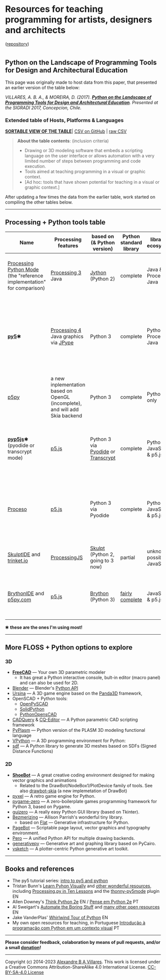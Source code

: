 # Resources for teaching programming for artists, designers and architects

([repository](https://github.com/villares/Resources-for-teaching-programming/))

<h1 id="toc"></h1>

## Python on the Landscape of Programming Tools for Design and Architectural Education

This page was originally made to host data from this paper, that presented an earlier version of the table below:

*VILLARES, A. B. A., & MOREIRA, D. (2017). [**Python on the Landscape of Programming Tools for Design and Architectural Education**](https://villares.github.io/mestrado/VILLARES_MOREIRA_SIGRADI_2017). Presented at the SIGRADI 2017, Concepcíon, Chile.*

### Extended table of Hosts, Platforms & Languages

[**SORTABLE VIEW OF THE TABLE**](http://villares.github.io/csv-to-html-table/host-platforms-and-languages)| [CSV on GitHub](https://github.com/villares/Resources-for-teaching-programming/blob/master/I%20-%20Host%20platforms%20%26%20languages.csv) | [raw CSV](https://raw.githubusercontent.com/villares/Resources-for-teaching-programming/master/I%20-%20Host%20platforms%20%26%20languages.csv) 

> **About the table contents**: (inclusion criteria)
> - Drawing or 3D modeling software that embeds a scripting language on the user interface or allows automation with a very limited number of steps between programming and code execution.
> - Tools aimed at teaching programming in a visual or graphic context.
> - [Ad hoc: tools that have shown potential for teaching in a visual or graphic context.]

After updating a few times the data from the earlier table, work started on compiling the other tables below.

----

## Processing + Python tools table

| Name | Processing features | based on (& Python version) | Python standard library | libraries ecosystem | main features | main limitations |
| --- | --- | --- | --- | --- | --- | --- |
[Processing Python Mode](https://py.processing.org) (the "reference implementation" for comparison) | [Processing 3](https://processing.org) Java | [Jython](https://www.jython.org/) (Python 2) | complete | Java & Processing Java | Available inside Processing IDE, very Processing 3 compatible | no web sharing/deployment, no modern Python 3 libs, not working with Processing 4, [needs a new maintainer](https://discourse.processing.org/t/python-mode-needs-a-new-project-owner/36399) |
[**py5**](http://py5coding.org/)✱ | [Processing 4](https://github.com/processing/processing4) Java graphics via [JPype](https://jpype.readthedocs.io/en/latest/) |  Python 3 | complete | Python & Processing Java | truly Python 3 compatible for libraries, can be used on Jupyter notebooks, same core capabilities as Processing 4 Java | New snake_case names, experimental, maybe some Processing Java libraries might not work |
[p5py](https://github.com/p5py/p5) | a new inplementation based on OpenGL (incomplete), and will add Skia backend |  Python 3 | complete | Python only | truly Python compatible, no Java/JVM dependency | New snake_case names, experimental, still incomplete, no access to Processing Java libraries  |
[**pyp5js**](https://berinhard.github.io/pyp5js/)✱ (pyodide or transcrypt mode)| [p5.js](https://p5js.org/) | Python 3 via [Pyodide](https://luxapodular.github.io/Py5.js/) or [Transcrypt](https://transcrypt.org/documentation) | complete | Python, JavaScript & p5.js |  web ready sketches & [editor](https://berinhard.github.io/pyp5js/pyodide/), very p5.js compatible & pyodide makes it very Python compatible | Experimental, still incomplete, p5.js features (as opposed to Processing Java/Python modes) |
[Proceso](https://proceso.cc/)  | [p5.js](https://p5js.org/) | Python 3 via Pyodide | complete | Python, JavaScript & p5.js | browser based sketches & very p5.js compatible, Python compatible,, names similar to py5 | p5.js features (as opposed to Processing Java/Python modes) |
[SkulptIDE](http://esperanc.github.io/skulptIde/pages.html) and [trinket.io](https://trinket.io/processing) | [ProcessingJS](http://processingjs.org/) | [Skulpt](http://skulpt.org/) (Python 2, going to 3 now) | partial | unknown, possibly JavaScript |  very nice web IDE, browser based sketches | ProcessingJS is defunct; not extensible
[BrythonIDE](https://esperanc.github.io/brythonide/) and [p5py.com](http://p5py.com/)  | [p5.js](https://p5js.org/) | [Brython](https://brython.info/) (Python 3) | [fairly complete](https://brython.info/static_doc/en/stdlib.html) | JavaScript & p5.js |  browser IDE, browser based sketches & very p5.js compatible | p5.js features (as opposed to Processing Java/Python modes)  |


✱ **these are the ones I'm using most!**

----

## More FLOSS + Python options to explore

### 3D 

- **[FreeCAD](https://freecadweb.org)** — Your own 3D parametric modeler
  - It has great a Python interactive console, bult-in editor (macro panel) and can also be used for 2D.
- [Blender](https://blender.org) — Blender's [Python API](https://docs.blender.org/api/current/index.html)
- [Ursina](https://www.ursinaengine.org/) — A 3D game engine based on the [Panda3D](https://www.panda3d.org/) framework,
- OpenSCAD + Python tools:
  - [OpenPySCAD](https://github.com/taxpon/openpyscad)
  - [SolidPython](https://github.com/SolidCode/SolidPython)
  - [PythonOpensCAD](https://www.bvcw.org/)
- [CADQuery](https://github.com/CadQuery/cadquery) & [CQ-Editor](https://github.com/CadQuery/CQ-editor) — A Python parametric CAD scripting framework
- [PyPlasm](https://github.com/plasm-language/pyplasm) — Python version of the PLASM 3D modeling functional language
- [VPython](https://vpython.org/) — A 3D programming environment for Python:
- [sdf](https://github.com/fogleman/sdf) — A Python library to generate 3D meshes based on SDFs (Signed Distance Functions)

### 2D

- **[ShoeBot](https://shoebot.github.io/)** — A great creative coding environment designed for making vector graphics and animations 
  - Related to the DrawBot/NodeBox1/PlotDevice family of tools. See also [drawbot-skia](https://github.com/justvanrossum/drawbot-skia) (a new implemetation of DrawBot) 
- [pyxel](https://pypi.org/project/pyxel/) — A retro game engine for Python.
- [pygame-zero](https://pygame-zero.readthedocs.io/en/stable/) — A zero-boilerplate games programming framework for Python 3, based on Pygame.
- [guizero](https://lawsie.github.io/guizero/drawing//) — A really easy Python GUI library (based on Tkinter).
- [Bezmerizing](https://github.com/aparrish/bezmerizing/blob/master/demo.ipynb) — Allison Parrish's wonderful tiny library.
  - based on [Flat](https://xxyxyz.org/flat) — Generative infrastructure for Python.
- [PageBot](https://github.com/PageBot/PageBot) — Scriptable page layout, vector graphics and typography environment.
- [Pero](https://github.com/xxao/pero) — A unified Python API for multiple drawing backends. 
- [generativepy](https://github.com/martinmcbride/generativepy) — Generative art and graphing library based on PyCairo.
- [vsketch](https://github.com/abey79/vsketch) — A plotter-centric Python generative art toolkit. 

----

## Books and references

- The py5 tutorial series: [intro to py5 and python](https://py5coding.org/tutorials/intro_to_py5_and_python.html)
- Tristan Bunn's [Learn Pyhon Visually](https://nostarch.com/learn-python-visually) and [other wonderful resources](https://tabreturn.github.io/), including [Processing.py in Ten Lessons](https://tabreturn.github.io/code/processing/python/2021/04/16/processing.py_in_ten_lessons-resources.html) and the [thonny-py5mode](https://github.com/tabreturn/thonny-py5mode) plugin EN
- Allen Downey's [Think Python 2e](https://greenteapress.com/wp/think-python-2e/) EN / [Pense em Python 2e](https://penseallen.github.io/PensePython2e/) PT
- Al Sweigart's [Automate the Boring Stuff](https://autmatetheboringstuff.com) and [many other open resources](https://alsweigart.com/) EN
- Jake VanderPlas' [Whirlwind Tour of Python](https://jakevdp.github.io/WhirlwindTourOfPython/) EN
- My own open resources for teaching, in Portuguese [Introdução à programação com Python em um contexto visual](https://abav.lugaralgum.com/material-aulas/) PT

----

**Please consider feedback, colaboration by means of pull requests, and/or a small [donation](https://www.paypal.com/donate/?hosted_button_id=ENYJFB4PUQN7C)!**

----

Copyright (c) 2014-2023 [Alexandre B A Villares](https://abav.lugaralgum.com). This work is licensed under a Creative Commons Attribution-ShareAlike 4.0 International License. [CC-BY-SA-4.0 License](https://creativecommons.org/licenses/by-sa/4.0/)
